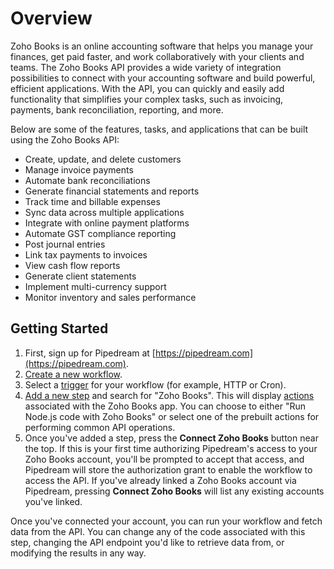 # Overview

Zoho Books is an online accounting software that helps you manage your
finances, get paid faster, and work collaboratively with your clients and
teams. The Zoho Books API provides a wide variety of integration possibilities
to connect with your accounting software and build powerful, efficient
applications. With the API, you can quickly and easily add functionality that
simplifies your complex tasks, such as invoicing, payments, bank
reconciliation, reporting, and more.

Below are some of the features, tasks, and applications that can be built using
the Zoho Books API:

- Create, update, and delete customers
- Manage invoice payments
- Automate bank reconciliations
- Generate financial statements and reports
- Track time and billable expenses
- Sync data across multiple applications
- Integrate with online payment platforms
- Automate GST compliance reporting
- Post journal entries
- Link tax payments to invoices
- View cash flow reports
- Generate client statements
- Implement multi-currency support
- Monitor inventory and sales performance

## Getting Started

1. First, sign up for Pipedream at [https://pipedream.com](https://pipedream.com). 
2. [Create a new workflow](https://pipedream.com/new).
3. Select a [trigger](/workflows/steps/triggers/) for your workflow (for example, HTTP or Cron).
4. [Add a new step](/workflows/steps/) and search for "Zoho Books". This will display [actions](/components#actions) associated with the Zoho Books app. You can choose to either "Run Node.js code with Zoho Books" or select one of the prebuilt actions for performing common API operations.
5. Once you've added a step, press the **Connect Zoho Books** button near the top. If this is your first time authorizing Pipedream's access to your Zoho Books account, you'll be prompted to accept that access, and Pipedream will store the authorization grant to enable the workflow to access the API. If you've already linked a Zoho Books account via Pipedream, pressing **Connect Zoho Books** will list any existing accounts you've linked.

Once you've connected your account, you can run your workflow and fetch data from the API. You can change any of the code associated with this step, changing the API endpoint you'd like to retrieve data from, or modifying the results in any way.
